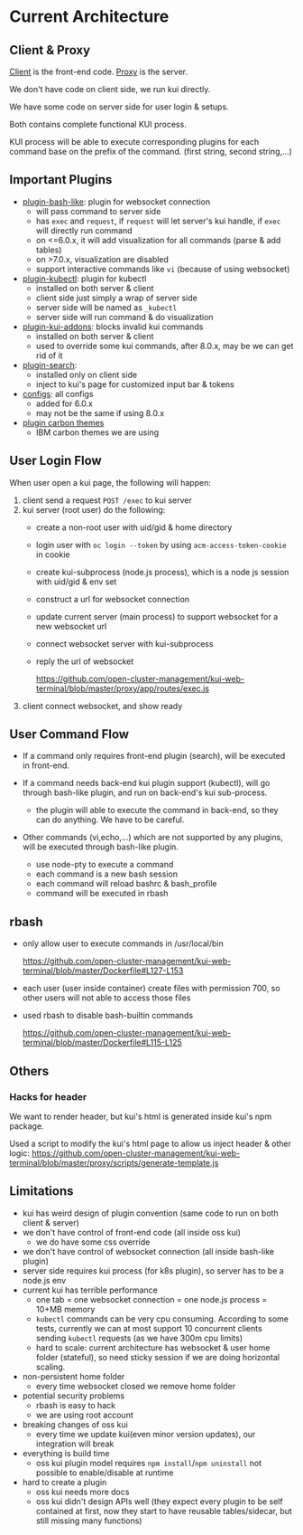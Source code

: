 # Current Architecture

## Client & Proxy
[Client](https://github.com/open-cluster-management/kui-web-terminal/tree/master/client) is the front-end code.
[Proxy](https://github.com/open-cluster-management/kui-web-terminal/tree/master/proxy) is the server. 

We don't have code on client side, we run kui directly.

We have some code on server side for user login & setups.

Both contains complete functional KUI process.

KUI process will be able to execute corresponding plugins for each command base on the prefix of the command. (first string, second string,...)

## Important Plugins
- [plugin-bash-like](https://github.com/IBM/kui/tree/master/plugins/plugin-bash-like): plugin for websocket connection
  - will pass command to server side
  - has `exec` and `request`, if `request` will let server's kui handle, if `exec` will directly run command
  - on <=6.0.x, it will add visualization for all commands (parse & add tables)
  - on >7.0.x, visualization are disabled
  - support interactive commands like `vi` (because of using websocket)
- [plugin-kubectl](https://github.com/IBM/kui/tree/master/plugins/plugin-kubectl): plugin for kubectl
  - installed on both server & client
  - client side just simply a wrap of server side
  - server side will be named as `_kubectl`
  - server side will run command & do visualization
- [plugin-kui-addons](https://github.com/open-cluster-management/plugin-kui-addons): blocks invalid kui commands 
  - installed on both server & client
  - used to override some kui commands, after 8.0.x, may be we can get rid of it
- [plugin-search](https://github.com/open-cluster-management/search-kui-plugin): 
  - installed only on client side
  - inject to kui's page for customized input bar & tokens
- [configs](https://github.com/open-cluster-management/kui-web-terminal/tree/master/client/client-default): all configs
  - added for 6.0.x
  - may not be the same if using 8.0.x
- [plugin carbon themes](https://github.com/IBM/kui/tree/master/plugins/plugin-carbon-themes)
  - IBM carbon themes we are using

## User Login Flow

When user open a kui page, the following will happen:
1. client send a request `POST /exec` to kui server
2. kui server (root user) do the following:
   - create a non-root user with uid/gid & home directory
   - login user with `oc login --token` by using `acm-access-token-cookie` in cookie
   - create kui-subprocess (node.js process), which is a node js session with uid/gid & env set
   - construct a url for websocket connection
   - update current server (main process) to support websocket for a new websocket url
   - connect websocket server with kui-subprocess
   - reply the url of websocket

     https://github.com/open-cluster-management/kui-web-terminal/blob/master/proxy/app/routes/exec.js
3. client connect websocket, and show ready


## User Command Flow
- If a command only requires front-end plugin (search), will be executed in front-end.

- If a command needs back-end kui plugin support (kubectl), will go through bash-like plugin, and run on back-end's kui sub-process.
   - the plugin will able to execute the command in back-end, so they can do anything. We have to be careful.

- Other commands (vi,echo,...) which are not supported by any plugins, will be executed through bash-like plugin. 
   - use node-pty to execute a command
   - each command is a new bash session
   - each command will reload bashrc & bash_profile
   - command will be executed in rbash 


## rbash
- only allow user to execute commands in /usr/local/bin

   https://github.com/open-cluster-management/kui-web-terminal/blob/master/Dockerfile#L127-L153
- each user (user inside container) create files with permission 700, so other users will not able to access those files
- used rbash to disable bash-builtin commands

    https://github.com/open-cluster-management/kui-web-terminal/blob/master/Dockerfile#L115-L125

## Others
### Hacks for header
We want to render header, but kui's html is generated inside kui's npm package.

Used a script to modify the kui's html page to allow us inject header & other logic:
https://github.com/open-cluster-management/kui-web-terminal/blob/master/proxy/scripts/generate-template.js

## Limitations
- kui has weird design of plugin convention (same code to run on both client & server)
- we don't have control of front-end code (all inside oss kui)
  - we do have some css override
- we don't have control of websocket connection (all inside bash-like plugin)
- server side requires kui process (for k8s plugin), so server has to be a node.js env
- current kui has terrible performance
  - one tab = one websocket connection = one node.js process = 10+MB memory
  - `kubectl` commands can be very cpu consuming. According to some tests, currently we can at most support 10 concurrent clients sending `kubectl` requests (as we have 300m cpu limits)
  - hard to scale: current architecture has websocket & user home folder (stateful), so need sticky session if we are doing horizontal scaling.
- non-persistent home folder
  - every time websocket closed we remove home folder
- potential security problems
  - rbash is easy to hack
  - we are using root account
- breaking changes of oss kui
  - every time we update kui(even minor version updates), our integration will break
- everything is build time
  - oss kui plugin model requires `npm install`/`npm uninstall` not possible to enable/disable at runtime
- hard to create a plugin
  - oss kui needs more docs
  - oss kui didn't design APIs well (they expect every plugin to be self contained at first, now they start to have reusable tables/sidecar, but still missing many functions)